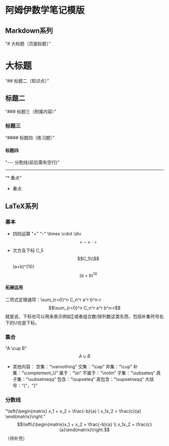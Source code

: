 <script src="https://cdn.bootcss.com/mathjax/2.7.5/MathJax.js?config=TeX-MML-AM_CHTML"> </script>
# 阿姆伊数学笔记模版
## Markdown系列
“# 大标题（页面标题）”
# 大标题
“## 标题二（知识点）”
## 标题二
“### 标题三（附属内容）”
### 标题三
“#### 标题四（练习题）”
#### 标题四

"--- 分割线(前后需有空行)"

---

“* 重点”
* 重点
## LaTeX系列
### 基本
* 四则运算
"+" "-" \times \cdot \div
$$ + - \times \cdot \div$$
* 次方及下标
C_5 $$C_5\\$$
(a+b)^{10} $$(a+b)^{10}$$
#### 拓展运用
二项式定理通项：\sum_{r=0}^n C_n^r a^r b^n-r $$\sum_{r=0}^n C_n^r a^r b^n-r$$
就是说，下标也可以用来表示例如∑或者组合数/排列数这类东西，包括补集符号右下的U也是下标。
### 集合
"A \cup B"
$$A \cup B$$
* 其他内容：
空集：“\varnothing”
交集：“\cap”
并集：“\cup”
补集：“\complement_U”
属于：“\in”
不属于：“\notin”
子集：“\subseteq”
真子集：“\subsetneqq”
包含：“\supseteq”
真包含：“\supsetneqq”
大括号：“\{”，“\}”
### 分数线
"\left\{\begin{matrix}  x_1 + x_2 = \frac{-b}{a} \\   x_1x_2 = \frac{c}{a}   \end{matrix}\right."
$$\left\{\begin{matrix}x_1 + x_2 = \frac{-b}{a} \\ x_1x_2 = \frac{c}{a}\end{matrix}\right.$$
（待补充）